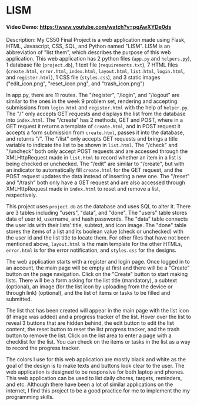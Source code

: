 # LISM
#### Video Demo:  https://www.youtube.com/watch?v=pqAwXYDe0ds
Description: My CS50 Final Project is a web application made using Flask, HTML, Javascript, CSS, SQL, and Python named "LISM". LISM is an abbreviation of "list them", which describes the purpose of this web application. This web application has 2 python files (`app.py` and `helpers.py`), 1 database file (`project.db`), 1 text file (`requirements.txt`), 7 HTML files (`create.html`, `error.html`, `index.html`, `layout.html`, `list.html`, `login.html`, and `register.html`), 1 CSS file (`styles.css`), and 3 static images ("edit_icon.png", "reset_icon.png", and "trash_icon.png")

In app.py, there are 11 routes. The "/register", "/login", and "/logout" are similar to the ones in the week 9 problem set, rendering and accepting submissions from `login.html` and `register.html` with the help of `helper.py`. The "/" only accepts GET requests and displays the list from the database into `index.html`. The "/create" has 2 methods, GET and POST, where in a GET request it returns a template of `create.html`, and in POST request it accepts a form submission from `create.html`, passes it into the database, and returns "/". The "/list" only accepts GET requests and brings a title variable to indicate the list to be shown in `list.html`. The "/check" and "/uncheck" both only accept POST requests and are accessed through the XMLHttpRequest made in `list.html` to record whether an item in a list is being checked or unchecked. The "/edit" are similar to "/create", but with an indicator to automatically fill `create.html` for the GET request, and the POST request updates the data instead of inserting a new one. The "/reset" and "/trash" both only have a GET request and are also accessed through XMLHttpRequest made in `index.html` to reset and remove a list, respectively.

This project uses `project.db` as the database and uses SQL to alter it. There are 3 tables including "users", "data", and "done". The "users" table stores data of user id, username, and hash passwords. The "data" table connects the user ids with their lists' title, subtext, and icon image. The "done" table stores the items of a list and its boolean value (check or unchecked) with the user id and the list title to locate them. For other files that have not been mentioned above, `layout.html` is the main template for the other HTMLs, `error.html` is for the error notification, and `styles.css` for the designs.

The web application starts with a register and login page. Once logged in to an account, the main page will be empty at first and there will be a "Create" button on the page navigation. Click on the "Create" button to start making lists. There will be a form asking for the list title (mandatory), a subtext (optional), an image (for the list icon by uploading from the device or through link) (optional), and the list of items or tasks to be filled and submitted.

The list that has been created will appear in the main page with the list icon (if image was added) and a progress tracker of the list. Hover over the list to reveal 3 buttons that are hidden behind, the edit button to edit the list content, the reset button to reset the list progress tracker, and the trash button to remove the list. Click on the list area to enter a page with a checklist for the list. You can check on the items or tasks in the list as a way to record the progress tracker.

The colors I use for this web application are mostly black and white as the goal of the design is to make texts and buttons look clear to the user. The web application is designed to be responsive for both laptop and phones. This web application can be used to list daily chores, targets, reminders, and etc. Although there have been a lot of similar applications on the internet, I find this project to be a good practice for me to implement the my programming skills.